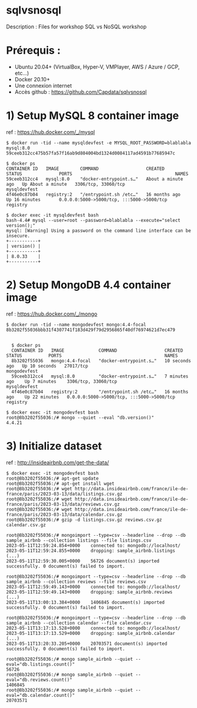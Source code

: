 # sqlvsnosql
Description : Files for workshop SQL vs NoSQL workshop

# Prérequis :
- Ubuntu 20.04+ (VirtualBox, Hyper-V, VMPlayer, AWS / Azure / GCP, etc...)
- Docker 20.10+
- Une connexion internet
- Accès github : https://github.com/Capdata/sqlvsnosql

# 1) Setup MySQL 8 container image 
ref : https://hub.docker.com/_/mysql

<pre><code>$ docker run -tid --name mysqldevfest -e MYSQL_ROOT_PASSWORD=blablabla mysql:8.0
59ceeb312cc475b57fa57f16ab9d804004bd1324d0084117ad4591b77685947c

$ docker ps 
CONTAINER ID   IMAGE        COMMAND                  CREATED              STATUS              PORTS                                       NAMES
59ceeb312cc4   mysql:8.0    "docker-entrypoint.s…"   About a minute ago   Up About a minute   3306/tcp, 33060/tcp                         mysqldevfest
4f46e0c87b04   registry:2   "/entrypoint.sh /etc…"   16 months ago        Up 16 minutes       0.0.0.0:5000->5000/tcp, :::5000->5000/tcp   registry

$ docker exec -it mysqldevfest bash
bash-4.4# mysql --user=root --password=blablabla --execute="select version();"
mysql: [Warning] Using a password on the command line interface can be insecure.
+-----------+
| version() |
+-----------+
| 8.0.33    |
+-----------+
</pre></code>

# 2) Setup MongoDB 4.4 container image 
ref : https://hub.docker.com/_/mongo
<pre><code>$ docker run -tid --name mongodevfest mongo:4.4-focal
8b3202f55036bbb31f4307741f183d429f79d2956865f40df76974621d7ec479


  $ docker ps
  CONTAINER ID   IMAGE             COMMAND                  CREATED          STATUS          PORTS                                       NAMES
  8b3202f55036   mongo:4.4-focal   "docker-entrypoint.s…"   10 seconds ago   Up 10 seconds   27017/tcp                                   mongodevfest
  59ceeb312cc4   mysql:8.0         "docker-entrypoint.s…"   7 minutes ago    Up 7 minutes    3306/tcp, 33060/tcp                         mysqldevfest
  4f46e0c87b04   registry:2        "/entrypoint.sh /etc…"   16 months ago    Up 22 minutes   0.0.0.0:5000->5000/tcp, :::5000->5000/tcp   registry

$ docker exec -it mongodevfest bash
root@8b3202f55036:/# mongo --quiet --eval "db.version()"
4.4.21
</pre></code>

# 3) Initialize dataset 
ref : http://insideairbnb.com/get-the-data/

<pre><code>$ docker exec -it mongodevfest bash
root@8b3202f55036:/# apt-get update
root@8b3202f55036:/# apt-get install wget
root@8b3202f55036:/# wget http://data.insideairbnb.com/france/ile-de-france/paris/2023-03-13/data/listings.csv.gz
root@8b3202f55036:/# wget http://data.insideairbnb.com/france/ile-de-france/paris/2023-03-13/data/reviews.csv.gz
root@8b3202f55036:/# wget http://data.insideairbnb.com/france/ile-de-france/paris/2023-03-13/data/calendar.csv.gz
root@8b3202f55036:/# gzip -d listings.csv.gz reviews.csv.gz calendar.csv.gz

root@8b3202f55036:/# mongoimport --type=csv --headerline --drop --db sample_airbnb --collection listings --file listings.csv
2023-05-11T12:59:24.854+0000	connected to: mongodb://localhost/
2023-05-11T12:59:24.855+0000	dropping: sample_airbnb.listings
(...)
2023-05-11T12:59:30.005+0000	56726 document(s) imported successfully. 0 document(s) failed to import.

root@8b3202f55036:/# mongoimport --type=csv --headerline --drop --db sample_airbnb --collection reviews --file reviews.csv
2023-05-11T12:59:49.143+0000	connected to: mongodb://localhost/
2023-05-11T12:59:49.143+0000	dropping: sample_airbnb.reviews
(...)
2023-05-11T13:00:13.384+0000	1406845 document(s) imported successfully. 0 document(s) failed to import.

root@8b3202f55036:/# mongoimport --type=csv --headerline --drop --db sample_airbnb --collection calendar --file calendar.csv 
2023-05-11T13:17:13.528+0000	connected to: mongodb://localhost/
2023-05-11T13:17:13.529+0000	dropping: sample_airbnb.calendar
(...)
2023-05-11T13:20:33.205+0000	20703571 document(s) imported successfully. 0 document(s) failed to import.

root@8b3202f55036:/# mongo sample_airbnb --quiet --eval="db.listings.count()"
56726
root@8b3202f55036:/# mongo sample_airbnb --quiet --eval="db.reviews.count()"
1406845
root@8b3202f55036:/# mongo sample_airbnb --quiet --eval="db.calendar.count()"
20703571


</pre></code>

